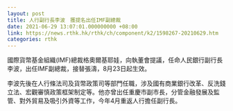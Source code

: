 ```yaml
---
layout: post
title: 人行副行長李波　獲提名出任IMF副總裁
date: 2021-06-29 13:07:01.000000000 +08:00
link: https://news.rthk.hk/rthk/ch/component/k2/1598267-20210629.htm
categories: rthk
---
```


國際貨幣基金組織(IMF)總裁格奧爾基耶娃，向執董會提議，任命人民銀行副行長李波，出任IMF副總裁，接替張濤，8月23日起生效。

李波先後在人行條法司及貨幣政策司等部門任職，涉及國有商業銀行改革、反洗錢立法、宏觀審慎政策框架制定等。他亦曾出任重慶市副市長，分管金融發展及監管、對外貿易及吸引外資等工作，今年4月重返人行擔任副行長。
